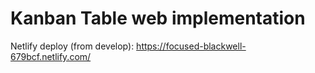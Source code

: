 # Kanban Table web implementation

Netlify deploy (from develop): <https://focused-blackwell-679bcf.netlify.com/>